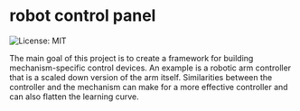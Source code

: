 # robot control panel

![License: MIT](https://img.shields.io/badge/License-MIT-red.svg)

The main goal of this project is to create a framework for building mechanism-specific control devices. An example is a robotic arm controller that is a scaled down version of the arm itself. Similarities between the controller and the mechanism can make for a more effective controller and can also flatten the learning curve.
